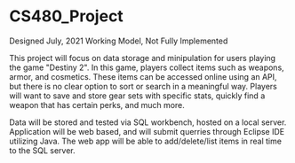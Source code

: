 # CS480_Project
Designed July, 2021
Working Model, Not Fully Implemented

This project will focus on data storage and minipulation for users playing the game "Destiny 2". In this game, players collect items such as weapons, armor, and cosmetics. These items can be accessed online using an API, but there is no clear option to sort or search in a meaningful way. Players will want to save and store gear sets with specific stats, quickly find a weapon that has certain perks, and much more.

Data will be stored and tested via SQL workbench, hosted on a local server. Application will be web based, and will submit querries through Eclipse IDE utilizing Java. 
The web app will be able to add/delete/list items in real time to the SQL server.
